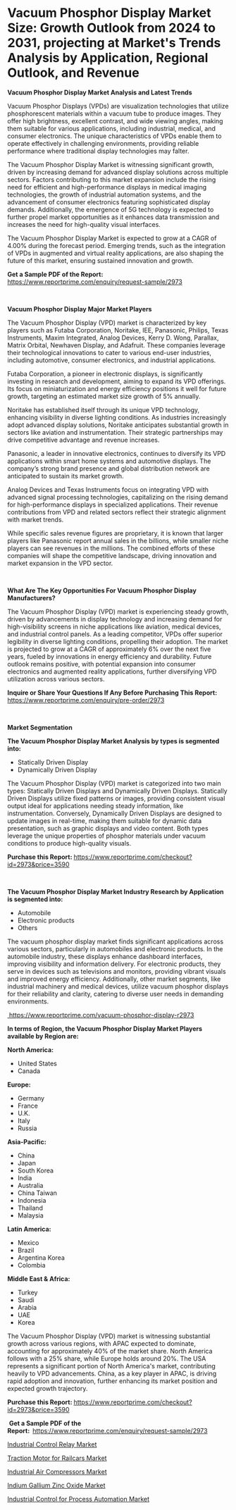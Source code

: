 <p><h1>Vacuum Phosphor Display Market Size: Growth Outlook from 2024 to 2031, projecting at Market's Trends Analysis by Application, Regional Outlook, and Revenue</h1></p><p><strong>Vacuum Phosphor Display Market Analysis and Latest Trends</strong></p>
<p><p>Vacuum Phosphor Displays (VPDs) are visualization technologies that utilize phosphorescent materials within a vacuum tube to produce images. They offer high brightness, excellent contrast, and wide viewing angles, making them suitable for various applications, including industrial, medical, and consumer electronics. The unique characteristics of VPDs enable them to operate effectively in challenging environments, providing reliable performance where traditional display technologies may falter.</p><p>The Vacuum Phosphor Display Market is witnessing significant growth, driven by increasing demand for advanced display solutions across multiple sectors. Factors contributing to this market expansion include the rising need for efficient and high-performance displays in medical imaging technologies, the growth of industrial automation systems, and the advancement of consumer electronics featuring sophisticated display demands. Additionally, the emergence of 5G technology is expected to further propel market opportunities as it enhances data transmission and increases the need for high-quality visual interfaces.</p><p>The Vacuum Phosphor Display Market is expected to grow at a CAGR of 4.00% during the forecast period. Emerging trends, such as the integration of VPDs in augmented and virtual reality applications, are also shaping the future of this market, ensuring sustained innovation and growth.</p></p>
<p><strong>Get a Sample PDF of the Report:&nbsp;</strong> <a href="https://www.reportprime.com/enquiry/request-sample/2973">https://www.reportprime.com/enquiry/request-sample/2973</a></p>
<p>&nbsp;</p>
<p><strong>Vacuum Phosphor Display Major Market Players</strong></p>
<p><p>The Vacuum Phosphor Display (VPD) market is characterized by key players such as Futaba Corporation, Noritake, IEE, Panasonic, Philips, Texas Instruments, Maxim Integrated, Analog Devices, Kerry D. Wong, Parallax, Matrix Orbital, Newhaven Display, and Adafruit. These companies leverage their technological innovations to cater to various end-user industries, including automotive, consumer electronics, and industrial applications.</p><p>Futaba Corporation, a pioneer in electronic displays, is significantly investing in research and development, aiming to expand its VPD offerings. Its focus on miniaturization and energy efficiency positions it well for future growth, targeting an estimated market size growth of 5% annually.</p><p>Noritake has established itself through its unique VPD technology, enhancing visibility in diverse lighting conditions. As industries increasingly adopt advanced display solutions, Noritake anticipates substantial growth in sectors like aviation and instrumentation. Their strategic partnerships may drive competitive advantage and revenue increases.</p><p>Panasonic, a leader in innovative electronics, continues to diversify its VPD applications within smart home systems and automotive displays. The company’s strong brand presence and global distribution network are anticipated to sustain its market growth.</p><p>Analog Devices and Texas Instruments focus on integrating VPD with advanced signal processing technologies, capitalizing on the rising demand for high-performance displays in specialized applications. Their revenue contributions from VPD and related sectors reflect their strategic alignment with market trends.</p><p>While specific sales revenue figures are proprietary, it is known that larger players like Panasonic report annual sales in the billions, while smaller niche players can see revenues in the millions. The combined efforts of these companies will shape the competitive landscape, driving innovation and market expansion in the VPD sector.</p></p>
<p>&nbsp;</p>
<p><strong>What Are The Key Opportunities For Vacuum Phosphor Display Manufacturers?</strong></p>
<p><p>The Vacuum Phosphor Display (VPD) market is experiencing steady growth, driven by advancements in display technology and increasing demand for high-visibility screens in niche applications like aviation, medical devices, and industrial control panels. As a leading competitor, VPDs offer superior legibility in diverse lighting conditions, propelling their adoption. The market is projected to grow at a CAGR of approximately 6% over the next five years, fueled by innovations in energy efficiency and durability. Future outlook remains positive, with potential expansion into consumer electronics and augmented reality applications, further diversifying VPD utilization across various sectors.</p></p>
<p><strong>Inquire or Share Your Questions If Any Before Purchasing This Report:</strong> <a href="https://www.reportprime.com/enquiry/pre-order/2973">https://www.reportprime.com/enquiry/pre-order/2973</a></p>
<p>&nbsp;</p>
<p><strong>Market Segmentation</strong></p>
<p><strong>The Vacuum Phosphor Display Market Analysis by types is segmented into:</strong></p>
<p><ul><li>Statically Driven Display</li><li>Dynamically Driven Display</li></ul></p>
<p><p>The Vacuum Phosphor Display (VPD) market is categorized into two main types: Statically Driven Displays and Dynamically Driven Displays. Statically Driven Displays utilize fixed patterns or images, providing consistent visual output ideal for applications needing steady information, like instrumentation. Conversely, Dynamically Driven Displays are designed to update images in real-time, making them suitable for dynamic data presentation, such as graphic displays and video content. Both types leverage the unique properties of phosphor materials under vacuum conditions to produce high-quality visuals.</p></p>
<p><strong>Purchase this Report:&nbsp;</strong><a href="https://www.reportprime.com/checkout?id=2973&price=3590">https://www.reportprime.com/checkout?id=2973&price=3590</a></p>
<p>&nbsp;</p>
<p><strong>The Vacuum Phosphor Display Market Industry Research by Application is segmented into:</strong></p>
<p><ul><li>Automobile</li><li>Electronic products</li><li>Others</li></ul></p>
<p><p>The vacuum phosphor display market finds significant applications across various sectors, particularly in automobiles and electronic products. In the automobile industry, these displays enhance dashboard interfaces, improving visibility and information delivery. For electronic products, they serve in devices such as televisions and monitors, providing vibrant visuals and improved energy efficiency. Additionally, other market segments, like industrial machinery and medical devices, utilize vacuum phosphor displays for their reliability and clarity, catering to diverse user needs in demanding environments.</p></p>
<p><a href="https://www.reportprime.com/vacuum-phosphor-display-r2973">&nbsp;https://www.reportprime.com/vacuum-phosphor-display-r2973</a></p>
<p><strong>In terms of Region, the Vacuum Phosphor Display Market Players available by Region are:</strong></p>
<p>
    <p> <strong> North America: </strong>
        <ul>
            <li>United States</li>
            <li>Canada</li>
        </ul>
        </p> 
    <p> <strong> Europe: </strong>
        <ul>
            <li>Germany</li>
            <li>France</li>
            <li>U.K.</li>
            <li>Italy</li>
            <li>Russia</li>
        </ul>
        </p> 
    <p> <strong> Asia-Pacific: </strong>
        <ul>
            <li>China</li>
            <li>Japan</li>
            <li>South Korea</li>
            <li>India</li>
            <li>Australia</li>
            <li>China Taiwan</li>
            <li>Indonesia</li>
            <li>Thailand</li>
            <li>Malaysia</li>
        </ul>
        </p> 
    <p> <strong> Latin America: </strong>
        <ul>
            <li>Mexico</li>
            <li>Brazil</li>
            <li>Argentina Korea</li>
            <li>Colombia</li>
        </ul>
        </p> 
    <p> <strong> Middle East & Africa: </strong>
        <ul>
            <li>Turkey</li>
            <li>Saudi</li>
            <li>Arabia</li>
            <li>UAE</li>
            <li>Korea</li>
        </ul>
    </p>
    </p>
<p><p>The Vacuum Phosphor Display (VPD) market is witnessing substantial growth across various regions, with APAC expected to dominate, accounting for approximately 40% of the market share. North America follows with a 25% share, while Europe holds around 20%. The USA represents a significant portion of North America's market, contributing heavily to VPD advancements. China, as a key player in APAC, is driving rapid adoption and innovation, further enhancing its market position and expected growth trajectory.</p></p>
<p><strong>Purchase this Report: </strong><a href="https://www.reportprime.com/checkout?id=2973&price=3590">https://www.reportprime.com/checkout?id=2973&price=3590</a></p>
<p>&nbsp;<strong>Get a Sample PDF of the Report:&nbsp;&nbsp;</strong><a href="https://www.reportprime.com/enquiry/request-sample/2973">https://www.reportprime.com/enquiry/request-sample/2973</a></p>
<p><strong></strong></p>
<p><p><a href="https://issuu.com/reportprime-2/docs/industrial-control-relay-market-siz_dfcef49367801c">Industrial Control Relay Market</a></p><p><a href="https://issuu.com/reportprime-2/docs/traction-motor-for-railcars-market-_1b1eba248d18d3">Traction Motor for Railcars Market</a></p><p><a href="https://www.linkedin.com/pulse/comprehensive-analysis-global-industrial-air-compressors-v6ope?trackingId=n4mLC30NT2mR2xVDpbXMBQ%3D%3D">Industrial Air Compressors Market</a></p><p><a href="https://www.linkedin.com/pulse/market-insights-global-indium-gallium-zinc-oxide-forecast-innovation-y09yc?trackingId=sS8IpbXKTsG2ftr8iTNBfA%3D%3D">Indium Gallium Zinc Oxide Market</a></p><p><a href="https://www.linkedin.com/pulse/what-innovations-shaping-industrial-control-process-automation-vivhe?trackingId=kfhTUmv8QpaTrPJP%2BO4MHw%3D%3D">Industrial Control for Process Automation Market</a></p></p>